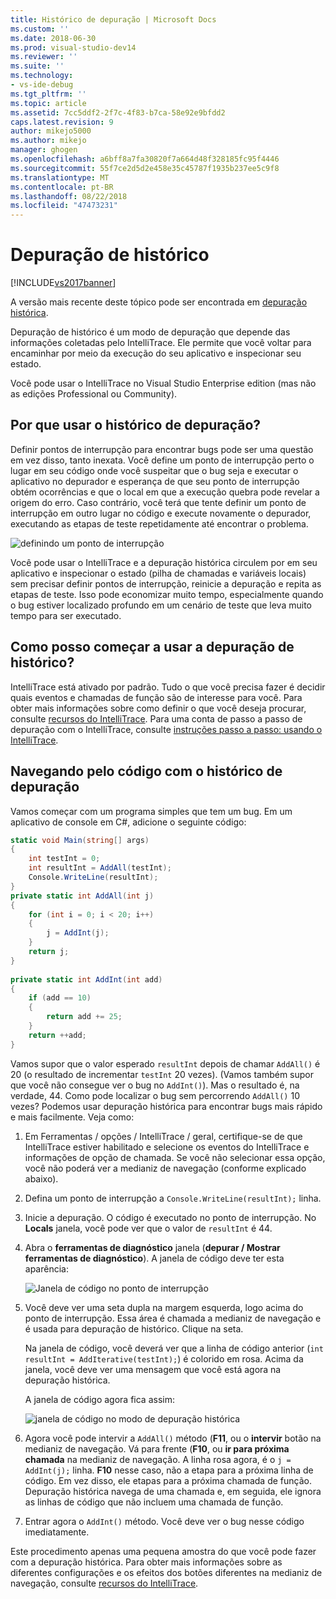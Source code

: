 ```yaml
---
title: Histórico de depuração | Microsoft Docs
ms.custom: ''
ms.date: 2018-06-30
ms.prod: visual-studio-dev14
ms.reviewer: ''
ms.suite: ''
ms.technology:
- vs-ide-debug
ms.tgt_pltfrm: ''
ms.topic: article
ms.assetid: 7cc5ddf2-2f7c-4f83-b7ca-58e92e9bfdd2
caps.latest.revision: 9
author: mikejo5000
ms.author: mikejo
manager: ghogen
ms.openlocfilehash: a6bff8a7fa30820f7a664d48f328185fc95f4446
ms.sourcegitcommit: 55f7ce2d5d2e458e35c45787f1935b237ee5c9f8
ms.translationtype: MT
ms.contentlocale: pt-BR
ms.lasthandoff: 08/22/2018
ms.locfileid: "47473231"
---
```

# <a name="historical-debugging"></a>Depuração de histórico
[!INCLUDE[vs2017banner](../includes/vs2017banner.md)]

A versão mais recente deste tópico pode ser encontrada em [depuração histórica](https://docs.microsoft.com/visualstudio/debugger/historical-debugging).  
  
Depuração de histórico é um modo de depuração que depende das informações coletadas pelo IntelliTrace. Ele permite que você voltar para encaminhar por meio da execução do seu aplicativo e inspecionar seu estado.  
  
 Você pode usar o IntelliTrace no Visual Studio Enterprise edition (mas não as edições Professional ou Community).  
  
## <a name="why-use-historical-debugging"></a>Por que usar o histórico de depuração?  
 Definir pontos de interrupção para encontrar bugs pode ser uma questão em vez disso, tanto inexata. Você define um ponto de interrupção perto o lugar em seu código onde você suspeitar que o bug seja e executar o aplicativo no depurador e esperança de que seu ponto de interrupção obtém ocorrências e que o local em que a execução quebra pode revelar a origem do erro. Caso contrário, você terá que tente definir um ponto de interrupção em outro lugar no código e execute novamente o depurador, executando as etapas de teste repetidamente até encontrar o problema.  
  
 ![definindo um ponto de interrupção](../debugger/media/breakpointprocesa.png "BreakpointProcesa")  
  
 Você pode usar o IntelliTrace e a depuração histórica circulem por em seu aplicativo e inspecionar o estado (pilha de chamadas e variáveis locais) sem precisar definir pontos de interrupção, reinicie a depuração e repita as etapas de teste. Isso pode economizar muito tempo, especialmente quando o bug estiver localizado profundo em um cenário de teste que leva muito tempo para ser executado.  
  
## <a name="how-do-i-start-using-historical-debugging"></a>Como posso começar a usar a depuração de histórico?  
 IntelliTrace está ativado por padrão. Tudo o que você precisa fazer é decidir quais eventos e chamadas de função são de interesse para você. Para obter mais informações sobre como definir o que você deseja procurar, consulte [recursos do IntelliTrace](../debugger/intellitrace-features.md). Para uma conta de passo a passo de depuração com o IntelliTrace, consulte [instruções passo a passo: usando o IntelliTrace](../debugger/walkthrough-using-intellitrace.md).  
  
## <a name="navigating-your-code-with-historical-debugging"></a>Navegando pelo código com o histórico de depuração  
 Vamos começar com um programa simples que tem um bug. Em um aplicativo de console em C#, adicione o seguinte código:  
  
```csharp  
static void Main(string[] args)  
{  
    int testInt = 0;  
    int resultInt = AddAll(testInt);  
    Console.WriteLine(resultInt);  
}  
private static int AddAll(int j)  
{  
    for (int i = 0; i < 20; i++)  
    {  
        j = AddInt(j);  
    }  
    return j;  
}  
  
private static int AddInt(int add)  
{  
    if (add == 10)  
    {  
        return add += 25;  
    }  
    return ++add;  
}  
```  
  
 Vamos supor que o valor esperado `resultInt` depois de chamar `AddAll()` é 20 (o resultado de incrementar `testInt` 20 vezes). (Vamos também supor que você não consegue ver o bug no `AddInt()`). Mas o resultado é, na verdade, 44. Como pode localizar o bug sem percorrendo `AddAll()` 10 vezes? Podemos usar depuração histórica para encontrar bugs mais rápido e mais facilmente. Veja como:  
  
1.  Em Ferramentas / opções / IntelliTrace / geral, certifique-se de que IntelliTrace estiver habilitado e selecione os eventos do IntelliTrace e informações de opção de chamada. Se você não selecionar essa opção, você não poderá ver a medianiz de navegação (conforme explicado abaixo).  
  
2.  Defina um ponto de interrupção a `Console.WriteLine(resultInt);` linha.  
  
3.  Inicie a depuração. O código é executado no ponto de interrupção. No **Locals** janela, você pode ver que o valor de `resultInt` é 44.  
  
4.  Abra o **ferramentas de diagnóstico** janela (**depurar / Mostrar ferramentas de diagnóstico**). A janela de código deve ter esta aparência:  
  
     ![Janela de código no ponto de interrupção](../debugger/media/historicaldebuggingbreakpoint.png "HistoricalDebuggingBreakpoint")  
  
5.  Você deve ver uma seta dupla na margem esquerda, logo acima do ponto de interrupção. Essa área é chamada a medianiz de navegação e é usada para depuração de histórico. Clique na seta.  
  
     Na janela de código, você deverá ver que a linha de código anterior (`int resultInt = AddIterative(testInt);`) é colorido em rosa. Acima da janela, você deve ver uma mensagem que você está agora na depuração histórica.  
  
     A janela de código agora fica assim:  
  
     ![janela de código no modo de depuração histórica](../debugger/media/historicaldebuggingback.png "HistoricalDebuggingBack")  
  
6.  Agora você pode intervir a `AddAll()` método (**F11**, ou o **intervir** botão na medianiz de navegação. Vá para frente (**F10**, ou **ir para próxima chamada** na medianiz de navegação. A linha rosa agora, é o `j = AddInt(j);` linha. **F10** nesse caso, não a etapa para a próxima linha de código. Em vez disso, ele etapas para a próxima chamada de função. Depuração histórica navega de uma chamada e, em seguida, ele ignora as linhas de código que não incluem uma chamada de função.  
  
7.  Entrar agora o `AddInt()` método. Você deve ver o bug nesse código imediatamente.  
  
 Este procedimento apenas uma pequena amostra do que você pode fazer com a depuração histórica. Para obter mais informações sobre as diferentes configurações e os efeitos dos botões diferentes na medianiz de navegação, consulte [recursos do IntelliTrace](../debugger/intellitrace-features.md).





